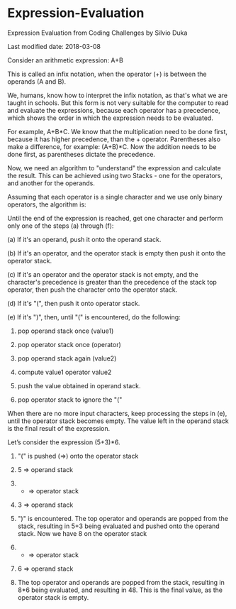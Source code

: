 # Expression-Evaluation
Expression Evaluation from Coding Challenges by Silvio Duka


Last modified date: 2018-03-08

Consider an arithmetic expression: A+B 

This is called an infix notation, when the operator (+) is between the operands (A and B). 

We, humans, know how to interpret the infix notation, as that's what we are taught in schools. But this form is not very suitable for the computer to read and evaluate the expressions, because each operator has a precedence, which shows the order in which the expression needs to be evaluated. 

For example, A+B*C. We know that the multiplication need to be done first, because it has higher precedence, than the + operator. Parentheses also make a difference, for example: (A+B)*C. Now the addition needs to be done first, as parentheses dictate the precedence. 

Now, we need an algorithm to "understand" the expression and calculate the result. This can be achieved using two Stacks - one for the operators, and another for the operands. 

Assuming that each operator is a single character and we use only binary operators, the algorithm is: 

Until the end of the expression is reached, get one character and perform only one of the steps (a) through (f): 

(a) If it's an operand, push it onto the operand stack. 

(b) If it's an operator, and the operator stack is empty then push it onto the operator stack. 

(c) If it's an operator and the operator stack is not empty, and the character's precedence is greater than the precedence of the stack top operator, then push the character onto the operator stack. 

(d) If it's "(", then push it onto operator stack. 

(e) If it's ")", then, until "(" is encountered, do the following: 

  1) pop operand stack once (value1) 
  
  2) pop operator stack once (operator) 
  
  3) pop operand stack again (value2) 
  
  4) compute value1 operator value2 
  
  5) push the value obtained in operand stack. 
  
  6) pop operator stack to ignore the "(" 
  
When there are no more input characters, keep processing the steps in (e), until the operator stack becomes empty. The value left in the operand stack is the final result of the expression. 

Let’s consider the expression (5+3)*6. 

1) "(" is pushed (=>) onto the operator stack 

2) 5 => operand stack 

3) + => operator stack 

4) 3 => operand stack 

5) ")" is encountered. The top operator and operands are popped from the stack, resulting in 5+3 being evaluated and pushed onto the operand stack. Now we have 8 on the operator stack 

6) * => operator stack 

7) 6 => operand stack 

8) The top operator and operands are popped from the stack, resulting in 8*6 being evaluated, and resulting in 48. This is the final value, as the operator stack is empty. 
